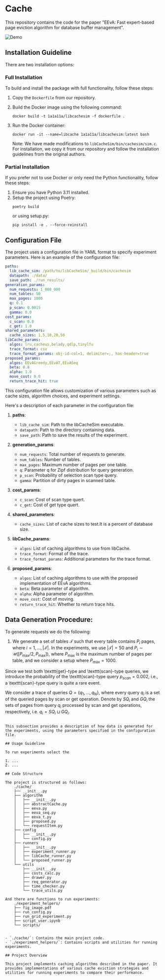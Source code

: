 # Cache

This repository contains the code for the paper "EEvA: Fast expert-based page eviction algorithm for database buffer management".

![Demo](./assets/compare_image.png)

## Installation Guideline

There are two installation options:

### Full Installation

To build and install the package with full functionality, follow these steps:

1. Copy the `Dockerfile` from our repository.
2. Build the Docker image using the following command:
   ```shell
   docker build -t 1a1a11a/libcachesim -f dockerfile .
   ```
3. Run the Docker container:
   ```shell
   docker run -it --name=libcache 1a1a11a/libcachesim:latest bash
   ```

   Note: We have made modifications to `libCacheSim/bin/cachesim/sim.c`. For installation, we copy it from our repository and follow the installation guidelines from the original authors.

### Partial Installation

If you prefer not to use Docker or only need the Python functionality, follow these steps:

1. Ensure you have Python 3.11 installed.
2. Setup the project using Poetry:
   ```shell
   poetry build
   ```
   or using setup.py:
   ```shell
   pip install -e . --force-reinstall
   ```

## Configuration File
The project uses a configuration file in YAML format to specify experiment parameters. Here is an example of the configuration file:

```yaml
paths:
  lib_cache_sim: /path/to/libCacheSim/_build/bin/cachesim
  datapath: ./data/
  save_path: ./run_results/
generation_params:
  num_requests: 1_000_000
  num_tables: 50
  max_pages: 1000
  q: 0.1
  p_scan: 0.0015
  gamma: 0.0
cost_params:
  c_scan: 0.8
  c_get: 1.0
shared_parameters:
  cache_sizes: 1,5,10,20,50
libCache_params:
  algos: lru,cacheus,belady,qdlp,tinylfu
  trace_format: csv
  trace_format_params: obj-id-col=1, delimiter=;, has-header=true
proposed_params:
  algos: EEvAGreedy,EEvAT,EEvASeq
  beta: 0.8
  alpha: 1.0
  move_cost: 0.0
  return_trace_hit: true
```

This configuration file allows customization of various parameters such as cache sizes, algorithm choices, and experiment settings.

Here's a description of each parameter in the configuration file:

1. **paths**:
   - `lib_cache_sim`: Path to the libCacheSim executable.
   - `datapath`: Path to the directory containing data.
   - `save_path`: Path to save the results of the experiment.

2. **generation_params**:
   - `num_requests`: Total number of requests to generate.
   - `num_tables`: Number of tables.
   - `max_pages`: Maximum number of pages per one table.
   - `q`: Parameter q for Zipf distribution for query generation.
   - `p_scan`: Probability of selection scan type query.
   - `gamma`: Partition of dirty pages in scanned table.

3. **cost_params**:
   - `c_scan`: Cost of scan type quert.
   - `c_get`: Cost of get type quert.

4. **shared_parameters**:
   - `cache_sizes`: List of cache sizes to test.It is a percent of database size.

5. **libCache_params**:
   - `algos`: List of caching algorithms to use from libCache.
   - `trace_format`: Format of the trace.
   - `trace_format_params`: Additional parameters for the trace format.

6. **proposed_params**:
   - `algos`: List of caching algorithms to use with the proposed implementation of EEvA algorithms.
   - `beta`: Beta parameter of algorithm.
   - `alpha`: Alpha parameter of algorithm.
   - `move_cost`: Cost of moving.
   - `return_trace_hit`: Whether to return trace hits.

## Data Generation Procedure:

To generate requests we do the following:

1. We generate a set of tables $\mathcal{T}$ such that every table contains $P_i$ pages, where $i=1,\ldots,|\mathcal{T}|$. In the experiments, we use $|\mathcal{T}| = 50$ and $P_i \sim \mathcal{U}([P_{\max} / 2, P_{\max}])$, where $P_{\max}$ is the maximum number of pages per table, and we consider a setup where $P_{\max} = 1000$.

Since we test both \texttt{get}-type and \texttt{scan}-type queries, we introduce the probability of the \texttt{scan}-type query $p_{scan} = 0.002$, i.e., a \texttt{scan}-type query is quite a rare event.

We consider a trace of queries $Q = \{ q_1, \ldots, q_N\}$, where every query $q_i$ is a set of the queried pages by scan or get operation. Denote by $SQ_i$ and $GQ_i$ the sets of pages from query $q_i$ processed by scan and get operations, respectively, i.e. $q_i = SQ_i \sqcup GQ_i$.
```

This subsection provides a description of how data is generated for the experiments, using the parameters specified in the configuration file.

## Usage Guideline

To run experiments select the

1. ...
2. ...

## Code Structure

The project is structured as follows:
    ./cache/
    ├── __init__.py
    ├── algorithm
    │   ├── __init__.py
    │   ├── abstractCache.py
    │   ├── eeva.py
    │   ├── eeva_seq.py
    │   ├── eeva_t.py
    │   ├── proposed.py
    │   └── requestItem.py
    ├── config
    │   ├── __init__.py
    │   └── config.py
    ├── runners
    │   ├── __init__.py
    │   ├── experiment_runner.py
    │   ├── libCache_runner.py
    │   └── proposed_runner.py
    └── utils
        ├── __init__.py
        ├── costs_calc.py
        ├── drawer.py
        ├── req_generator.py
        ├── time_checker.py
        └── trace_utils.py

And there are functions to run experiments:
    ./experiment_helpers/
    ├── fig_image.pdf
    ├── run_config.py
    ├── run_grid_experiment.py
    ├── script_user.ipynb
    └── scripts/


- `./cache/`: Contains the main project code.
- `./experiment_helpers/`: Contains scripts and utilities for running experiments.

## Project Overview

This project implements caching algorithms described in the paper. It provides implementations of various cache eviction strategies and utilities for running experiments to compare their performance.